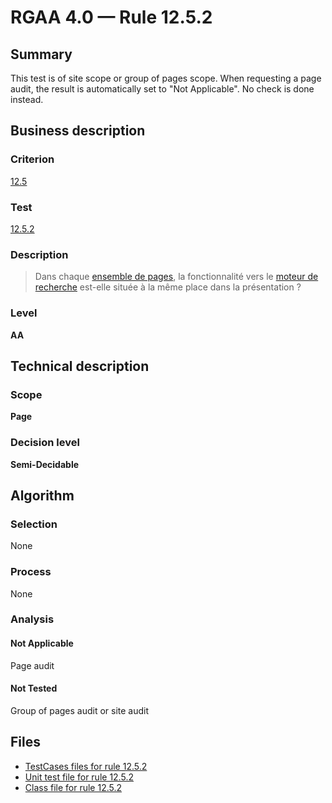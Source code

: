 # RGAA 4.0 — Rule 12.5.2

## Summary

This test is of site scope or group of pages scope. When requesting a page audit, the result is automatically set to "Not Applicable". No check is done instead.

## Business description

### Criterion

[12.5](https://www.numerique.gouv.fr/publications/rgaa-accessibilite/methode/criteres/#crit-12-5)

### Test

[12.5.2](https://www.numerique.gouv.fr/publications/rgaa-accessibilite/methode/criteres/#test-12-5-2)

### Description

> Dans chaque [ensemble de pages](https://www.numerique.gouv.fr/publications/rgaa-accessibilite/methode/glossaire/#ensemble-de-pages), la fonctionnalité vers le [moteur de recherche](https://www.numerique.gouv.fr/publications/rgaa-accessibilite/methode/glossaire/#moteur-de-recherche-interne-a-un-site-web) est-elle située à la même place dans la présentation ?

### Level

**AA**


## Technical description

### Scope

**Page**

### Decision level

**Semi-Decidable**

## Algorithm

### Selection

None

### Process

None

### Analysis

#### Not Applicable

Page audit 

#### Not Tested

Group of pages audit or site audit



## Files

- [TestCases files for rule 12.5.2](https://gitlab.com/asqatasun/Asqatasun/-/tree/master/rules/rules-rgaa4.0/src/test/resources/testcases/rgaa40/Rgaa40Rule120502/)
- [Unit test file for rule 12.5.2](https://gitlab.com/asqatasun/Asqatasun/-/blob/master/rules/rules-rgaa4.0/src/test/java/org/asqatasun/rules/rgaa40/Rgaa40Rule120502Test.java)
- [Class file for rule 12.5.2](https://gitlab.com/asqatasun/Asqatasun/-/blob/master/rules/rules-rgaa4.0/src/main/java/org/asqatasun/rules/rgaa40/Rgaa40Rule120502.java)


